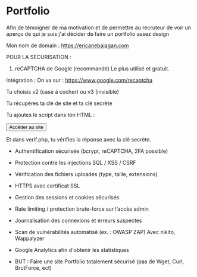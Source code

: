 # Portfolio
Afin de témoigner de ma motivation et de permettre au recruteur de voir un aperçu de qui je suis j'ai décider de faire un portfolio assez design 

Mon nom de domain : https://ericanebajagan.com

POUR LA SECURISATION :
1. reCAPTCHA de Google (recommandé)
Le plus utilisé et gratuit.

Intégration :
On va sur  : https://www.google.com/recaptcha

Tu choisis v2 (case à cocher) ou v3 (invisible)

Tu récupères ta clé de site et ta clé secrète

Tu ajoutes le script dans ton HTML :

<script src="https://www.google.com/recaptcha/api.js" async defer></script>
<form action="verif.php" method="POST">
  <div class="g-recaptcha" data-sitekey="TA_CLÉ_SITE"></div>
  <input type="submit" value="Accéder au site">
</form>

Et dans verif.php, tu vérifies la réponse avec la clé secrète.

- Authentification sécurisée (bcrypt, reCAPTCHA, 2FA possible)
- Protection contre les injections SQL / XSS / CSRF
- Vérification des fichiers uploadés (type, taille, extensions)
- HTTPS avec certificat SSL
- Gestion des sessions et cookies sécurisés
- Rate limiting / protection brute-force sur l’accès admin
- Journalisation des connexions et erreurs suspectes
- Scan de vulnérabilités automatisé (ex. : OWASP ZAP) Avec nikito, Wappalyzer
- Google Analytics afin d'obtenir les statistiques

- BUT : Faire une site Portfolio totalement sécurisé (pas de Wget, Curl, BrutForce, ect) 
